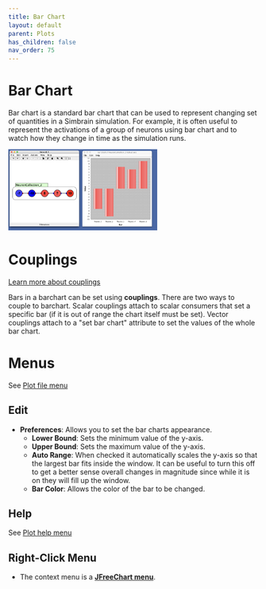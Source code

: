 ```yaml
---
title: Bar Chart
layout: default
parent: Plots
has_children: false
nav_order: 75
---
```


# Bar Chart

Bar chart is a standard bar chart that can be used to represent changing set of quantities in a Simbrain simulation. For example, it is often useful to represent the activations of a group of neurons using bar chart and to watch how they change in time as the simulation runs.

<img src="../../assets/images/barChart.png" style="width:300px;"/>


# Couplings

<a href="../workspace/couplings.md">Learn more about couplings</a>

Bars in a barchart can be set using **couplings**. There are two ways to couple to barchart. Scalar couplings attach to scalar consumers that set a specific bar (if it is out of range the chart itself must be set). Vector couplings attach to a "set bar chart" attribute to set the values of the whole bar chart.

# Menus

See [Plot file menu](index.html#file)

## Edit

- **Preferences**: Allows you to set the bar charts appearance.
    - **Lower Bound**: Sets the minimum value of the y-axis.
    - **Upper Bound**: Sets the maximum value of the y-axis.
    - **Auto Range**: When checked it automatically scales the y-axis so that the largest bar fits inside the window. It can be useful to turn this off to get a better sense overall changes in magnitude since while it is on they will fill up the window.
    - **Bar Color**: Allows the color of the bar to be changed.

## Help

See [Plot help menu](index.html#help)



## Right-Click Menu

- The context menu is a **[JFreeChart menu](./#jfreechart-right-click-menu)**.